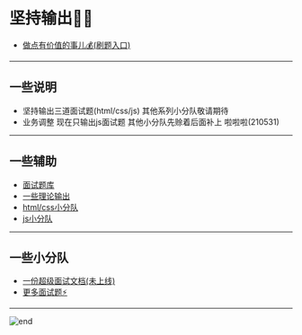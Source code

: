 
# **坚持输出👨‍💻**
- [做点有价值的事儿💰(刷题入口)](https://techpang.top/interview_libs/)

------
## **一些说明**
- 坚持输出三道面试题(html/css/js) 其他系列小分队敬请期待
- 业务调整 现在只输出js面试题 其他小分队先赊着后面补上 啦啦啦(210531)

------
## **一些辅助**
- [面试题库](https://github.com/haizlin/fe-interview/blob/master/category/history.md)
- [一些理论输出](https://github.com/techpang666/techpang666.github.io/tree/main/core_libs/interview_libs)
- [html/css小分队](https://github.com/techpang666/html_css_js/tree/master/code)
- [js小分队](https://github.com/techpang666/js_relearn/tree/master/code)

------
## **一些小分队**
- [一份超级面试文档(未上线)](https://techpang.top/)
- [更多面试题⚡️](https://github.com/techpang666/techpang666.github.io/blob/main/core_libs/interview_libs/interview_core/interview_core_libs.md)

------
![end](https://gitee.com/techpang/img_emoji_libs/raw/master/img_bed/markdown_images/end.jpg '富婆加我吧不想努力了')

